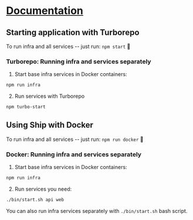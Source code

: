 # [Documentation](https://ship.paralect.com/docs/intro)

## Starting application with Turborepo

To run infra and all services -- just run: `npm start` 🚀

### Turborepo: Running infra and services separately

1. Start base infra services in Docker containers:

```bash
npm run infra
```

2. Run services with Turborepo

```bash
npm turbo-start
```

## Using Ship with Docker

To run infra and all services -- just run: `npm run docker` 🚀

### Docker: Running infra and services separately

1. Start base infra services in Docker containers:

```bash
npm run infra
```

2. Run services you need:

```bash
./bin/start.sh api web
```

You can also run infra services separately with `./bin/start.sh` bash script.
